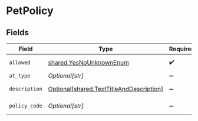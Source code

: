 # PetPolicy


## Fields

| Field                                                                                      | Type                                                                                       | Required                                                                                   | Description                                                                                | Example                                                                                    |
| ------------------------------------------------------------------------------------------ | ------------------------------------------------------------------------------------------ | ------------------------------------------------------------------------------------------ | ------------------------------------------------------------------------------------------ | ------------------------------------------------------------------------------------------ |
| `allowed`                                                                                  | [shared.YesNoUnknownEnum](../../models/shared/yesnounknownenum.md)                         | :heavy_check_mark:                                                                         | Yes , No , Unknown                                                                         |                                                                                            |
| `at_type`                                                                                  | *Optional[str]*                                                                            | :heavy_minus_sign:                                                                         | N/A                                                                                        | PetPolicy                                                                                  |
| `description`                                                                              | [Optional[shared.TextTitleAndDescription]](../../models/shared/texttitleanddescription.md) | :heavy_minus_sign:                                                                         | Descriptive text                                                                           |                                                                                            |
| `policy_code`                                                                              | *Optional[str]*                                                                            | :heavy_minus_sign:                                                                         | Pet policy code                                                                            |                                                                                            |